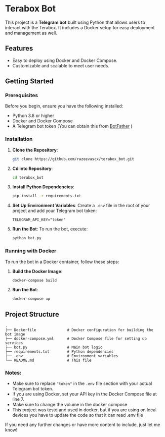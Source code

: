 # Terabox Bot

This project is a **Telegram bot** built using Python that allows users to interact with the Terabox. It includes a Docker setup for easy deployment and management as well.

## Features
- Easy to deploy using Docker and Docker Compose.
- Customizable and scalable to meet user needs.

## Getting Started

### Prerequisites
Before you begin, ensure you have the following installed:
- Python 3.8 or higher
- Docker and Docker Compose
- A Telegram bot token (You can obtain this from [ BotFather](https://core.telegram.org/bots#botfather) )

### Installation

1. **Clone the Repository**:
   ```bash
   git clone https://github.com/razeevascx/terabox_bot.git
      ```
2. **Cd into Repository**:
   ```bash
   cd terabox_bot
     ```

3. **Install Python Dependencies**:
   ```bash
   pip install -r requirements.txt
   ```

4. **Set Up Environment Variables**:
   Create a `.env` file in the root of your project and add your Telegram bot token:
   ```plaintext
   TELEGRAM_API_KEY="token"
   ```

5. **Run the Bot**:
   To run the bot, execute:
   ```bash
   python bot.py
   ```

### Running with Docker

To run the bot in a Docker container, follow these steps:

1. **Build the Docker Image**:
   ```bash
   docker-compose build
   ```

2. **Run the Bot**:
   ```bash
   docker-compose up
   ```

## Project Structure

```
.
├── Dockerfile              # Docker configuration for building the bot image
├── docker-compose.yml      # Docker Compose file for setting up services
├── bot.py                  # Main bot logic
├── requirements.txt        # Python dependencies
├── .env                    # Environment variables
└── README.md               # This file
```


### Notes:
- Make sure to replace `"token"` in the `.env` file section with your actual Telegram bot token.
- If you are using Docker, set your API key in the Docker Compose file at line 7.
- Make sure to change the volume in the docker compose
- This project was testd and used in docker, but if you are using on local devices you have to update the code so that it can read .env file

If you need any further changes or have more content to include, just let me know!
